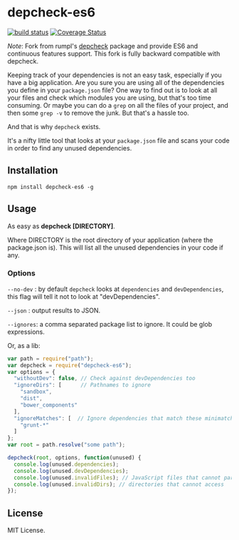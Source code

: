 # depcheck-es6

[![build status](https://secure.travis-ci.org/lijunle/depcheck-es6.svg?branch=master)](http://travis-ci.org/lijunle/depcheck-es6)
[![Coverage Status](https://coveralls.io/repos/lijunle/depcheck-es6/badge.svg?branch=master&service=github)](https://coveralls.io/github/lijunle/depcheck-es6?branch=master)

*Note*: Fork from rumpl's [depcheck](https://github.com/rumpl/depcheck) package and provide ES6 and continuous features support. This fork is fully backward compatible with depcheck.

Keeping track of your dependencies is not an easy task, especially if you have a big application.
Are you sure you are using all of the dependencies you define in your `package.json` file? One way to find out is to
look at all your files and check which modules you are using, but that's too time consuming. Or maybe you can do a
`grep` on all the files of your project, and then some `grep -v` to remove the junk. But that's a hassle too.

And that is why `depcheck` exists.

It's a nifty little tool that looks at your `package.json` file and scans your code in order to find any unused
dependencies.

## Installation

```
npm install depcheck-es6 -g
```

## Usage

As easy as **depcheck [DIRECTORY]**.

Where DIRECTORY is the root directory of your application (where the package.json is).
This will list all the unused dependencies in your code if any.

### Options

`--no-dev` : by default `depcheck` looks at `dependencies` and `devDependencies`, this flag will tell it not to look at "devDependencies".

`--json` : output results to JSON.

`--ignores`: a comma separated package list to ignore. It could be glob expressions.

Or, as a lib:
```javascript
var path = require("path");
var depcheck = require("depcheck-es6");
var options = {
  "withoutDev": false, // Check against devDependencies too
  "ignoreDirs": [      // Pathnames to ignore
    "sandbox",
    "dist",
    "bower_components"
  ],
  "ignoreMatches": [  // Ignore dependencies that match these minimatch patterns
    "grunt-*"
  ]
};
var root = path.resolve("some path");

depcheck(root, options, function(unused) {
  console.log(unused.dependencies);
  console.log(unused.devDependencies);
  console.log(unused.invalidFiles); // JavaScript files that cannot parse
  console.log(unused.invalidDirs); // directories that cannot access
});
```

## License

MIT License.
